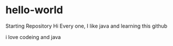 # hello-world
Starting Repository
Hi Every one,
I like java and learning this github


i love codeing and java

